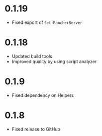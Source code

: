# 0.1.19

- Fixed export of `Set-RancherServer`

# 0.1.18

- Updated build tools
- Improved quality by using script analyzer

# 0.1.9

- Fixed dependency on Helpers

# 0.1.8

- Fixed release to GitHub